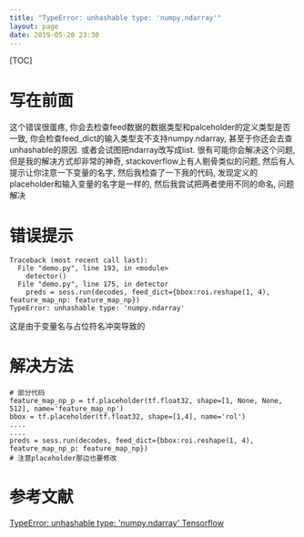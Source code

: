 ```yaml
---
title: "TypeError: unhashable type: 'numpy.ndarray'"
layout: page
date: 2019-05-20 23:30
---
```

[TOC]

# 写在前面
这个错误很蛋疼, 你会去检查feed数据的数据类型和palceholder的定义类型是否一致, 你会检查feed_dict的输入类型支不支持numpy.ndarray, 甚至于你还会去查unhashable的原因. 或者会试图把ndarray改写成list. 很有可能你会解决这个问题, 但是我的解决方式却非常的神奇, stackoverflow上有人剔骨类似的问题, 然后有人提示让你注意一下变量的名字, 然后我检查了一下我的代码, 发现定义的placeholder和输入变量的名字是一样的, 然后我尝试把两者使用不同的命名, 问题解决 


# 错误提示
```
Traceback (most recent call last):
  File "demo.py", line 193, in <module>
    detector()
  File "demo.py", line 175, in detector
    preds = sess.run(decodes, feed_dict={bbox:roi.reshape(1, 4), feature_map_np: feature_map_np})
TypeError: unhashable type: 'numpy.ndarray'
```
这是由于变量名与占位符名冲突导致的

# 解决方法
```
# 部分代码
feature_map_np_p = tf.placeholder(tf.float32, shape=[1, None, None, 512], name='feature_map_np')
bbox = tf.placeholder(tf.float32, shape=[1,4], name='rol')
....
....
preds = sess.run(decodes, feed_dict={bbox:roi.reshape(1, 4), feature_map_np_p: feature_map_np})
# 注意placeholder那边也要修改

```


# 参考文献
[TypeError: unhashable type: 'numpy.ndarray' Tensorflow](https://stackoverflow.com/questions/43664985/typeerror-unhashable-type-numpy-ndarray-tensorflow)